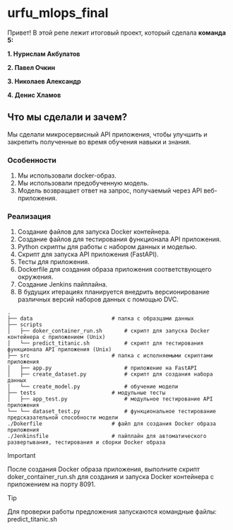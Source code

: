 # urfu_mlops_final

Привет!
В этой репе лежит итоговый проект, который сделала __команда 5:__

__1. Нурислам Акбулатов__

__2. Павел Очкин__

__3. Николаев Александр__

__4. Денис Хламов__

## Что мы сделали и зачем?
Мы сделали микросервисный API приложения, чтобы улучшить и закрепить полученные во время обучения навыки и знания.

### Особенности
1. Мы использовали docker-образ.
2. Мы использовали предобученную модель.
3. Модель возвращает ответ на запрос, получаемый через API веб-приложения.

### Реализация
1. Создание файлов для запуска Docker контейнера.
2. Создание файлов для тестирования функционала API приложения.
3. Python скрипты для работы с набором данных и моделью.
4. Скрипт для запуска API приложения (FastAPI).
5. Тесты для приложения.
6. Dockerfile для создания образа приложения соответствующего окружения.
7. Создание Jenkins пайплайна.
8. В будущих итерациях планируется внедрить версионирование различных версий наборов данных с помощью DVC.

```
.
├── data                         # папка с образцами данных
├── scripts
│   ├── doker_container_run.sh       # скрипт для запуска Docker контейнера с приложением (Unix)
│   └── predict_titanic.sh           # скрипт для тестирования функционала API приложения (Unix)
├── src                          # папка с исполняемыми скриптами приложения
│   ├── app.py                       # приложение на FastAPI
│   ├── create_dataset.py            # скрипт для создания набора данных
│   └── create_model.py              # обучение модели
├── tests                        # модульные тесты
│   ├── app_test.py                  # модульное тестирование API приложения
└── └── dataset_test.py              # функциональное тестирование предсказательной способности модели
./Dokerfile                      # файл для создания Docker образа приложения
./Jenkinsfile                    # пайплайн для автоматического развертывания, тестирования и сборки Docker образа
```

> [!IMPORTANT]
После создания Docker образа приложения, выполните скрипт doker_container_run.sh для создания и запуска Docker контейнера с приложением на порту 8091.

> [!TIP]
Для проверки работы предложения запускаются командные файлы: predict_titanic.sh
